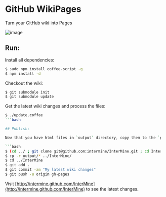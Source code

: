 # GitHub WikiPages

Turn your GitHub wiki into Pages

![image](https://raw.github.com/radekstepan/github-wikipages/master/example.png)

## Run:

Install all dependencies:

```bash
$ sudo npm install coffee-script -g
$ npm install -d
```

Checkout the wiki:

```bash
$ git submodule init
$ git submodule update
```

Get the latest wiki changes and process the files:

```bash
$ ./update.coffee
```bash

## Publish:

Now that you have html files in `output` directory, copy them to the `gh_pages` branch of the InterMine project, commit, push.

```bash
$ (cd ../ ; git clone git@github.com:intermine/InterMine.git ; cd InterMine/ ; checkout gh-pages)
$ cp -r output/* ../InterMine/
$ cd ../InterMine
$ git add .
$ git commit -am "My latest wiki changes"
$ git push -u origin gh-pages
```

Visit [http://intermine.github.com/InterMine](http://intermine.github.com/InterMine) to see the latest changes.
